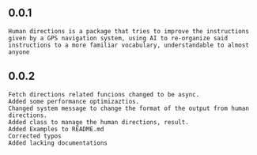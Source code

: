## 0.0.1
    Human directions is a package that tries to improve the instructions given by a GPS navigation system, using AI to re-organize said instructions to a more familiar vocabulary, understandable to almost anyone
 
 ## 0.0.2
    Fetch directions related funcions changed to be async.
    Added some performance optimizaztios.
    Changed system message to change the format of the output from human directions. 
    Added class to manage the human directions, result.
    Added Examples to README.md
    Corrected typos
    Added lacking documentations
